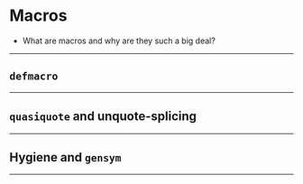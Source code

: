 # Macros

- What are macros and why are they such a big deal?

---

## `defmacro`

---

## `quasiquote` and unquote-splicing

---

## Hygiene and `gensym`

---
